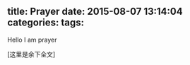 title: Prayer
date: 2015-08-07 13:14:04
categories:
tags:
---
Hello I am prayer
<!--more-->
[这里是余下全文]
